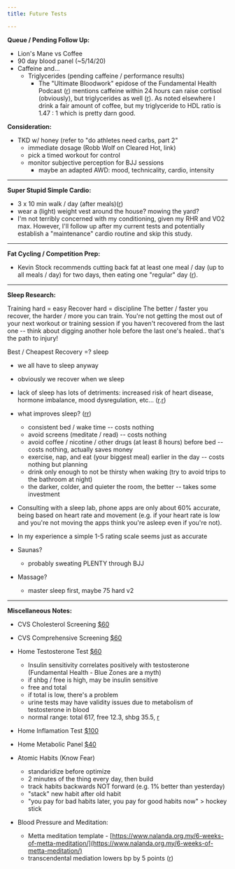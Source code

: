 ```yaml
---
title: Future Tests

---
```


**Queue / Pending Follow Up:**

* Lion's Mane vs Coffee
* 90 day blood panel (~5/14/20)
* Caffeine and...
    * Triglycerides (pending caffeine / performance results)
        * The "Ultimate Bloodwork" epidose of the Fundamental Health Podcast ([r](https://castbox.fm/episode/The-ULTIMATE-bloodwork-podcast!-id2108592-id183111720?country=us)) mentions caffeine within 24 hours can raise cortisol (obviously), but triglycerides as well ([r](https://cholesterolcode.com/guest-post-impact-of-coffee-on-triglycerides/)).  As noted elsewhere I drink a fair amount of coffee, but my triglyceride to HDL ratio is 1.47 : 1 which is pretty darn good.

**Consideration:**

* TKD w/ honey (refer to "do athletes need carbs, part 2"
    * immediate dosage (Robb Wolf on Cleared Hot, link)
    * pick a timed workout for control
    * monitor subjective perception for BJJ sessions
        * maybe an adapted AWD:  mood, technicality, cardio, intensity

---

**Super Stupid Simple Cardio:**

* 3 x 10 min walk / day (after meals)([r](https://castbox.fm/episode/How-to-become-as-strong-as-possible-with-Stan-Efferding-id2108592-id207121110?country=us))
* wear a (light) weight vest around the house?  mowing the yard?
* I'm not terribly concerned with my conditioning, given my RHR and VO2 max.  However, I'll follow up after my current tests and potentially establish a "maintenance" cardio routine and skip this study.

---

**Fat Cycling / Competition Prep:**

* Kevin Stock recommends cutting back fat at least one meal / day (up to all meals / day) for two days, then eating one "regular" day ([r](https://www.kevinstock.io/health/fat-loss-and-the-carnivore-diet/)).

---

**Sleep Research:** 

Training hard = easy
Recover hard = discipline
The better / faster you recover, the harder / more you can train.  You're not getting the most out of your next workout or training session if you haven't recovered from the last one -- think about digging another hole before the last one's healed.. that's the path to injury!

Best / Cheapest Recovery =? sleep
* we all have to sleep anyway
* obviously we recover when we sleep
* lack of sleep has lots of detriments: increased risk of heart disease, hormone imbalance, mood dysregulation, etc... ([r](https://www.hopkinsmedicine.org/health/wellness-and-prevention/the-effects-of-sleep-deprivation).[r](https://www.healthline.com/health/sleep-deprivation/effects-on-body#1))
* what improves sleep? ([r](http://healthysleep.med.harvard.edu/healthy/getting/overcoming/tips)[r]((https://www.sleepfoundation.org/articles/six-tips-design-ideal-bedroom-sleep)))
    * consistent bed / wake time -- costs nothing
    * avoid screens (meditate / read)  -- costs nothing
    * avoid coffee / nicotine / other drugs (at least 8 hours) before bed -- costs nothing, actually saves money
    * exercise, nap, and eat (your biggest meal) earlier in the day -- costs nothing but planning
    * drink only enough to not be thirsty when waking (try to avoid trips to the bathroom at night)
    * the darker, colder, and quieter the room, the better -- takes some investment
* Consulting with a sleep lab, phone apps are only about 60% accurate, being based on heart rate and movement (e.g. if your heart rate is low and you're not moving the apps think you're asleep even if you're not).
* In my experience a simple 1-5 rating scale seems just as accurate

* Saunas?
   *  probably sweating PLENTY through BJJ

* Massage?
  *  master sleep first, maybe 75 hard v2

---

**Miscellaneous Notes:**

* CVS Cholesterol Screening [$60](https://www.cvs.com/minuteclinic/services/price-lists)
* CVS Comprehensive Screening [$60]()
* Home Testosterone Test [$60](https://www.cvs.com/shop/everlywell-testosterone-test-prodid-1860032)
    * Insulin sensitivity correlates positively with testosterone (Fundamental Health - Blue Zones are a myth)
    * if shbg / free is high, may be insulin sensitive
    * free and total
    * if total is low, there's a problem
    * urine tests may have validity issues due to metabolism of testosterone in blood
    * normal range: total 617, free 12.3, shbg 35.5, [r](https://alpha-med.net/blog/f/what-are-normal-testosterone-levels)
* Home Inflamation Test [$100]((https://www.cvs.com/shop/everlywell-vitamin-d-and-inflammation-test-prodid-1860063))
* Home Metabolic Panel [$40](https://www.healthtestingcenters.com/test/basic-metabolic-panel-bmp/)

* Atomic Habits (Know Fear)
    * standaridize before optimize
    * 2 minutes of the thing every day, then build
    * track habits backwards NOT forward (e.g. 1% better than yesterday)
    * "stack" new habit after old habit
    * "you pay for bad habits later, you pay for good habits now" > hockey stick


* Blood Pressure and Meditation:
    * Metta meditation template - [https://www.nalanda.org.my/6-weeks-of-metta-meditation/](https://www.nalanda.org.my/6-weeks-of-metta-meditation/)
    * transcendental mediation lowers bp by 5 points ([r](http://www.positivehealth.com/article/meditation/transcendental-meditation-health-research-overview))
